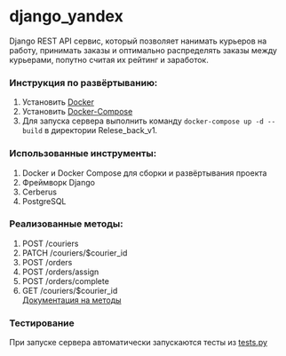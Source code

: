 # django_yandex
Django REST API сервис, который позволяет нанимать курьеров на работу, принимать заказы и оптимально распределять заказы между курьерами, попутно считая их рейтинг и заработок.
### Инструкция по развёртыванию:
1. Установить [Docker](https://docs.docker.com/get-docker/)
2. Установить [Docker-Compose](https://docs.docker.com/compose/install/)
3. Для запуска сервера выполнить команду `docker-compose up -d --build` в директории Relese_back_v1.
### Использованные инструменты:
1. Docker и Docker Compose для сборки и развёртывания проекта
2. Фреймворк Django
3. Cerberus 
4. PostgreSQL

### Реализованные методы:
1. POST /couriers
2. PATCH /couriers/$courier_id
3. POST /orders
4. POST /orders/assign
5. POST /orders/complete
6. GET /couriers/$courier_id <br>
[Документация на методы](/openapi.yaml)
### Тестирование
При запуске сервера автоматически запускаются тесты из [tests.py](/djangoProject/djangoProject/tests.py)<br>

